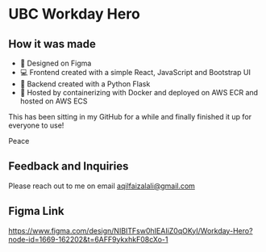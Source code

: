 # UBC Workday Hero

## How it was made
- 🎨  Designed on Figma
- 💻  Frontend created with a simple React, JavaScript and Bootstrap UI
- 💪  Backend created with a Python Flask 
- 🧠  Hosted by containerizing with Docker and deployed on AWS ECR and hosted on AWS ECS


This has been sitting in my GitHub for a while and finally finished it up for everyone to use!

Peace

## Feedback and Inquiries
Please reach out to me on email aqilfaizalali@gmail.com

## Figma Link
https://www.figma.com/design/NIBITFsw0hIEAIiZ0qOKyI/Workday-Hero?node-id=1669-162202&t=6AFF9ykxhkF08cXo-1
